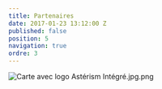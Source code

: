 ```yaml
---
title: Partenaires
date: 2017-01-23 13:12:00 Z
published: false
position: 5
navigation: true
ordre: 3
---
```


![Carte avec logo Astérism Intégré.jpg.png](/uploads/Carte%20avec%20logo%20Ast%C3%A9rism%20Int%C3%A9gr%C3%A9.jpg.png)